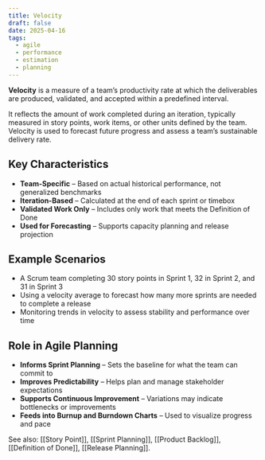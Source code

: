 ```yaml
---
title: Velocity
draft: false
date: 2025-04-16
tags:
  - agile
  - performance
  - estimation
  - planning
---
```


**Velocity** is a measure of a team’s productivity rate at which the deliverables are produced, validated, and accepted within a predefined interval.

It reflects the amount of work completed during an iteration, typically measured in story points, work items, or other units defined by the team. Velocity is used to forecast future progress and assess a team’s sustainable delivery rate.

## Key Characteristics

- **Team-Specific** – Based on actual historical performance, not generalized benchmarks  
- **Iteration-Based** – Calculated at the end of each sprint or timebox  
- **Validated Work Only** – Includes only work that meets the Definition of Done  
- **Used for Forecasting** – Supports capacity planning and release projection  

## Example Scenarios

- A Scrum team completing 30 story points in Sprint 1, 32 in Sprint 2, and 31 in Sprint 3  
- Using a velocity average to forecast how many more sprints are needed to complete a release  
- Monitoring trends in velocity to assess stability and performance over time  

## Role in Agile Planning

- **Informs Sprint Planning** – Sets the baseline for what the team can commit to  
- **Improves Predictability** – Helps plan and manage stakeholder expectations  
- **Supports Continuous Improvement** – Variations may indicate bottlenecks or improvements  
- **Feeds into Burnup and Burndown Charts** – Used to visualize progress and pace  

See also: [[Story Point]], [[Sprint Planning]], [[Product Backlog]], [[Definition of Done]], [[Release Planning]].
